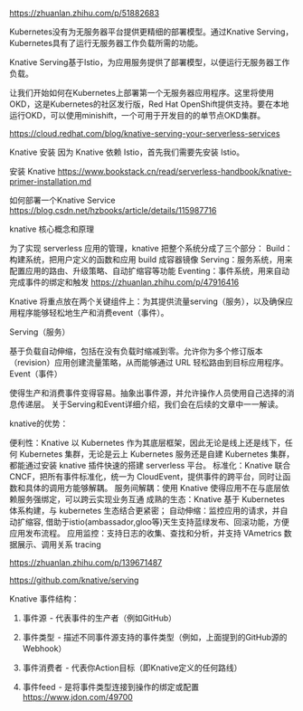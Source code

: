https://zhuanlan.zhihu.com/p/51882683

Kubernetes没有为无服务器平台提供更精细的部署模型。通过Knative Serving，Kubernetes具有了运行无服务器工作负载所需的功能。

Knative Serving基于Istio，为应用服务提供了部署模型，以便运行无服务器工作负载。

让我们开始如何在Kubernetes上部署第一个无服务器应用程序。这里将使用OKD，这是Kubernetes的社区发行版，Red Hat OpenShift提供支持。要在本地运行OKD，可以使用minishift，一个可用于开发目的的单节点OKD集群。

https://cloud.redhat.com/blog/knative-serving-your-serverless-services


Knative 安装
因为 Knative 依赖 Istio，首先我们需要先安装 Istio。

安装 Knative
https://www.bookstack.cn/read/serverless-handbook/knative-primer-installation.md


如何部署一个Knative Service
https://blog.csdn.net/hzbooks/article/details/115987716


knative 核心概念和原理


为了实现 serverless 应用的管理，knative 把整个系统分成了三个部分：
Build：构建系统，把用户定义的函数和应用 build 成容器镜像
Serving：服务系统，用来配置应用的路由、升级策略、自动扩缩容等功能
Eventing：事件系统，用来自动完成事件的绑定和触发
https://zhuanlan.zhihu.com/p/47916416


Knative 将重点放在两个关键组件上：为其提供流量serving（服务），以及确保应用程序能够轻松地生产和消费event（事件）。

Serving（服务）

基于负载自动伸缩，包括在没有负载时缩减到零。允许你为多个修订版本（revision）应用创建流量策略，从而能够通过 URL 轻松路由到目标应用程序。
Event（事件）

使得生产和消费事件变得容易。抽象出事件源，并允许操作人员使用自己选择的消息传递层。
关于Serving和Event详细介绍，我们会在后续的文章中一一解读。

knative的优势：

便利性：Knative 以 Kubernetes 作为其底层框架，因此无论是线上还是线下，任何 Kubernetes 集群，无论是云上 Kubernetes 服务还是自建 Kubernetes 集群，都能通过安装 knative 插件快速的搭建 serverless 平台。
标准化：Knative 联合 CNCF，把所有事件标准化，统一为 CloudEvent，提供事件的跨平台，同时让函数和具体的调用方能够解耦。
服务间解耦：使用 Knative 使得应用不在与底层依赖服务强绑定，可以跨云实现业务互通
成熟的生态：Knative 基于 Kubernetes 体系构建，与 kubernetes 生态结合更紧密；
自动伸缩：监控应用的请求，并自动扩缩容, 借助于istio(ambassador,gloo等)天生支持蓝绿发布、回滚功能，方便应用发布流程。
应用监控：支持日志的收集、查找和分析，并支持 VAmetrics 数据展示、调用关系 tracing

https://zhuanlan.zhihu.com/p/139671487

https://github.com/knative/serving

Knative 事件结构：

1. 事件源  - 代表事件的生产者（例如GitHub）

2. 事件类型  - 描述不同事件源支持的事件类型（例如，上面提到的GitHub源的Webhook）

3. 事件消费者  - 代表你Action目标（即Knative定义的任何路线）

4. 事件feed  - 是将事件类型连接到操作的绑定或配置
https://www.jdon.com/49700